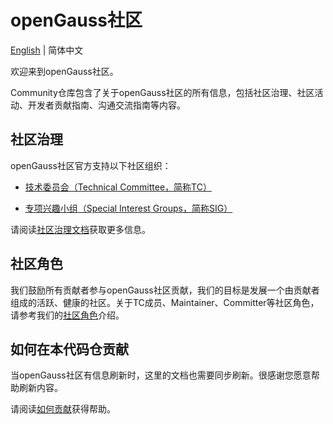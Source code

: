 # openGauss社区
[English](./README.en.md) | 简体中文


欢迎来到openGauss社区。

Community仓库包含了关于openGauss社区的所有信息，包括社区治理、社区活动、开发者贡献指南、沟通交流指南等内容。


## 社区治理

openGauss社区官方支持以下社区组织：

* [技术委员会（Technical Committee，简称TC）](https://gitee.com/opengauss/tc/blob/master/README.md)

* [专项兴趣小组（Special Interest Groups，简称SIG）](https://gitee.com/opengauss/tc/blob/master/sigs/README.md)

请阅读[社区治理文档](/governance.md)获取更多信息。


## 社区角色

我们鼓励所有贡献者参与openGauss社区贡献，我们的目标是发展一个由贡献者组成的活跃、健康的社区。关于TC成员、Maintainer、Committer等社区角色，请参考我们的[社区角色](/community-membership.md)介绍。

## 如何在本代码仓贡献

当openGauss社区有信息刷新时，这里的文档也需要同步刷新。很感谢您愿意帮助刷新内容。

请阅读[如何贡献](/CONTRIBUTING.md)获得帮助。
